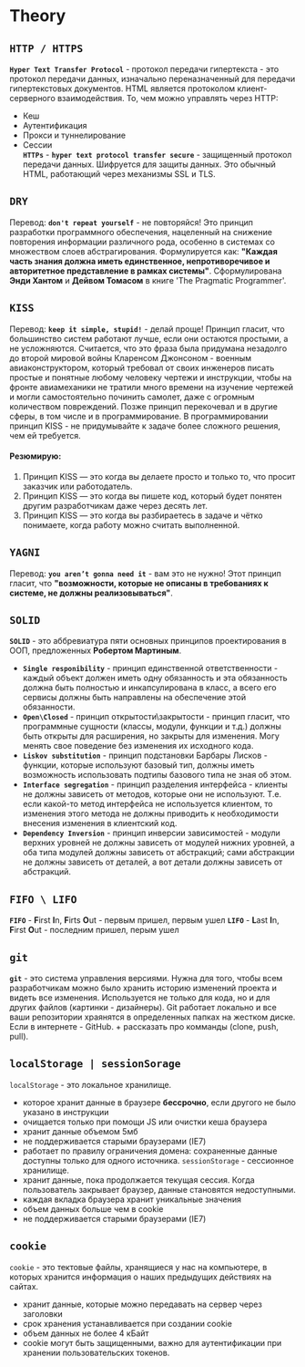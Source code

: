 # Theory
##  `HTTP / HTTPS`
**`Hyper Text Transfer Protocol`** - протокол передачи гипертекста - это протокол передачи данных, изначально переназначенный для передачи гипертекстовых документов. HTML является протоколом клиент-серверного взаимодействия.
То, чем можно управлять через HTTP:
* Кеш
* Аутентификация
* Прокси и туннелирование
* Сессии  
**`HTTPs`**  - **`hyper text protocol transfer secure`** - защищенный протокол передачи данных. Шифруется для защиты данных. Это обычный HTML, работающий через механизмы SSL и TLS.

##  `DRY`
Перевод: **`don't repeat yourself`** - не повторяйся! Это принцип разработки программного обеспечения, нацеленный на снижение повторения информации различного рода, особенно в системах со множеством слоев абстрагирования. Формулируется как: **"Каждая часть знания должна иметь единственное, непротиворечивое и авторитетное представление в рамках системы"**. Сформулирована **Энди Хантом** и **Дейвом Томасом** в книге 'The Pragmatic Programmer'.

##  `KISS`
Перевод: **`keep it simple, stupid!`** - делай проще!
Принцип гласит, что большинство систем работают лучше, если они остаются простыми, а не усложняются.
Считается, что это фраза была придумана незадолго до второй мировой войны Кларенсом Джонсоном - военным авиаконструктором, который требовал от своих инженеров писать простые и понятные любому человеку чертежи и инструкции, чтобы на фронте авиамеханики не тратили много времени на изучение чертежей и могли самостоятельно починить самолет, даже с огромным количеством повреждений. Позже принцип перекочевал и в другие сферы, в том числе и в программирование.
В программировании принцип  KISS  - не придумывайте к задаче более сложного решения, чем ей требуется.

#### Резюмирую:
1. Принцип KISS — это когда вы делаете просто и только то, что просит заказчик или работодатель.
2. Принцип KISS — это когда вы пишете код, который будет понятен другим разработчикам даже через десять лет.
3. Принцип KISS — это когда вы разбираетесь в задаче и чётко понимаете, когда работу можно считать выполненной.

##  `YAGNI`
Перевод: **`you aren’t gonna need it`** - вам это не нужно! Этот принцип гласит, что **"возможности, которые не описаны в требованиях к системе, не должны реализовываться"**.

##  `SOLID`
**`SOLID`** - это аббревиатура пяти основных принципов проектирования в ООП, предложенных **Робертом Мартиным**.
* **`Single responibility`** - принцип единственной ответственности - каждый объект должен иметь одну обязанность и эта обязанность должна быть полностью и инкапсулирована в класс, а всего его сервисы должны быть направлены на обеспечение этой обязанности.
* **`Open\Closed`** - принцип открытости\закрытости - принцип гласит, что программные сущности (классы, модули, функции и т.д.) должны быть открыты для расширения, но закрыты для изменения. Могу менять свое поведение без изменения их исходного кода.
* **`Liskov substitution`** - принцип подстановки Барбары Лисков - функции, которые используют базовый тип, должны иметь возможность использовать подтипы базового типа не зная об этом.
* **`Interface segregation`** - принцип разделения интерфейса - клиенты не должны зависеть от методов, которые они не используют. Т.е. если какой-то метод интерфейса не используется клиентом, то изменения этого метода не должны приводить к необходимости внесения изменения в клиентский код.
* **`Dependency Inversion`** - принцип инверсии зависимостей - модули верхних уровней не должны зависеть от модулей нижних уровней, а оба типа модулей должны зависеть от абстракций; сами абстракции не должны зависеть от деталей, а вот детали должны зависеть от абстракций.

## `FIFO \ LIFO`
**`FIFO`** - **F**irst **I**n, **F**irts **O**ut - первым пришел, первым ушел
**`LIFO`** - **L**ast **I**n, **F**irst **O**ut - последним пришел, перым ушел  


## `git`
**`git`** - это система управления версиями. Нужна для того, чтобы всем разработчикам можно было хранить историю изменений проекта и видеть все изменения. Используется не только для кода, но и для других файлов (картинки - дизайнеры). Git работает локально и все ваши репозитории храянятся в определенных папках на жестком диске. Если в интернете - GitHub. + рассказать про комманды (clone, push, pull).
[](https://www.nobledesktop.com/image/blog/git-branches-merge.png)  

## `localStorage | sessionSorage`
`localStorage` - это локальное хранилище.  
* которое хранит данные в браузере **бессрочно**, если другого не было указано в инструкции
* очищается только при помощи JS или очистки кеша браузера
* хранит данные объемом 5мб
* не поддерживается старыми браузерами (IE7)
* работает по правилу ограничения домена: сохраненные данные доступны только для одного источника.
`sessionStorage` - сессионное хранилище.
* хранит данные, пока продолжается текущая сессия. Когда пользователь закрывает браузер, данные становятся недоступными.
* каждая вкладка браузера хранит уникальные значения
* объем данных больше чем в cookie
* не поддерживается старыми браузерами (IE7)

## `cookie`
`cookie` - это тектовые файлы, хранящиеся у нас на компьютере, в которых хранится информация о наших предыдущих действиях на сайтах.
* хранит данные, которые можно передавать на сервер через заголовки
* срок хранения устанавливается при создании cookie
* объем данных не более 4 кБайт
* cookie могут быть защищенными, важно для аутентификации при хранении пользовательских токенов.